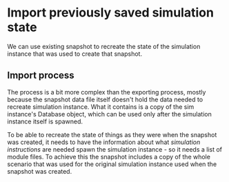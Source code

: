 # Import previously saved simulation state

We can use existing snapshot to recreate the state of the simulation instance that was used to create that snapshot.

## Import process

The process is a bit more complex than the exporting process, mostly because the snapshot data file itself doesn't hold the data needed to recreate simulation instance. What it contains is a copy of the sim instance's Database object, which can be used only after the simulation instance itself is spawned.

To be able to recreate the state of things as they were when the snapshot was created, it needs to have the information about what *simulation instructions* are needed spawn the simulation instance - so it needs a list of module files. To achieve this the snapshot includes a copy of the whole scenario that was used for the original simulation instance used when the snapshot was created.
